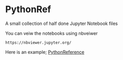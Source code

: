 # PythonRef

A small collection of half done Jupyter Notebook files

You can veiw the notebooks using nbveiwer

    https://nbviewer.jupyter.org/

Here is an example; [PythonReference](https://nbviewer.jupyter.org/github/draperjames/PythonRef/blob/master/PythonReference.ipynb)
